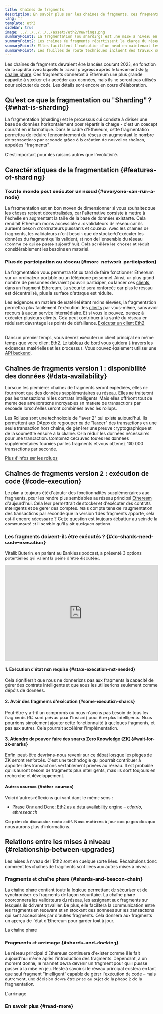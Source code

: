 ```yaml
---
title: Chaînes de fragments
description: En savoir plus sur les chaînes de fragments, ces fragmentations du réseau qui donnent à Ethereum une plus grande capacité de transaction et facilitent son exécution.
lang: fr
template: eth2
sidebar: true
image: ../../../../../assets/eth2/newrings.png
summaryPoint1: La fragmentation (ou sharding) est une mise à niveau en plusieurs phases qui améliorera l'évolutivité et la capacité d'Ethereum.
summaryPoint2: Les chaînes de fragments répartissent la charge du réseau sur 64 nouvelles chaînes.
summaryPoint3: Elles facilitent l'exécution d'un nœud en maintenant les exigences matérielles à un niveau faible.
summaryPoint4: Les feuilles de route techniques incluent des travaux sur les chaînes de fragments dans la "Phase 1" et potentiellement la "Phase 2".
---
```


<UpgradeStatus dateKey="page-eth2-upgrades-shards-date">
    Les chaînes de fragments devraient être lancées courant 2023, en fonction de la rapidité avec laquelle le travail progresse après le lancement de <a href="/eth2/beacon-chain/"> la chaîne phare</a>. Ces fragments donneront à Ethereum une plus grande capacité à stocker et à accéder aux données, mais ils ne seront pas utilisés pour exécuter du code. Les détails sont encore en cours d'élaboration.
</UpgradeStatus>

## Qu'est ce que la fragmentation ou "Sharding" ? {#what-is-sharding}

La fragmentation (sharding) est le processus qui consiste à diviser une base de données horizontalement pour répartir la charge - c'est un concept courant en informatique. Dans le cadre d'Ethereum, cette fragmentation permettra de réduire l'encombrement du réseau en augmentant le nombre de transactions par seconde grâce à la création de nouvelles chaînes, appelées "fragments".

C'est important pour des raisons autres que l'évolutivité.

## Caractéristiques de la fragmentation {#features-of-sharding}

### Tout le monde peut exécuter un nœud {#everyone-can-run-a-node}

La fragmentation est un bon moyen de dimensionner si vous souhaitez que les choses restent décentralisées, car l'alternative consiste à mettre à l'échelle en augmentant la taille de la base de données existante. Cela rendrait Ethereum moins accessible aux validateurs de réseau car ils auraient besoin d'ordinateurs puissants et coûteux. Avec les chaînes de fragments, les validateurs n'ont besoin que de stocker/d'exécuter les données du fragment qu'ils valident, et non de l'ensemble du réseau (comme ce qui se passe aujourd'hui). Cela accélère les choses et réduit considérablement les besoins en matériel.

### Plus de participation au réseau {#more-network-participation}

La fragmentation vous permettra tôt ou tard de faire fonctionner Ethereum sur un ordinateur portable ou un téléphone personnel. Ainsi, un plus grand nombre de personnes devraient pouvoir participer, ou lancer des [clients](/developers/docs/nodes-and-clients/), dans un fragment Ethereum. La sécurité sera renforcée car plus le réseau est décentralisé, plus la surface d'attaque est réduite.

Les exigences en matière de matériel étant moins élevées, la fragmentation permettra plus facilement l'exécution des [clients](/developers/docs/nodes-and-clients/) par vous-même, sans avoir recours à aucun service intermédiaire. Et si vous le pouvez, pensez à exécuter plusieurs clients. Cela peut contribuer à la santé du réseau en réduisant davantage les points de défaillance. [Exécuter un client Eth2](/eth2/get-involved/)

<br />

<InfoBanner isWarning={true}>
  Dans un premier temps, vous devrez exécuter un client principal en même temps que votre client Eth2. <a href="https://launchpad.ethereum.org" target="_blank">Le tableau de bord</a> vous guidera à travers les exigences matérielles et les processus. Vous pouvez également utiliser une <a href="/developers/docs/apis/backend/#available-libraries">API backend</a>.
</InfoBanner>

## Chaînes de fragments version 1 : disponibilité des données {#data-availability}

Lorsque les premières chaînes de fragments seront expédiées, elles ne fourniront que des données supplémentaires au réseau. Elles ne traiteront pas les transactions ni les contrats intelligents. Mais elles offriront tout de même des améliorations incroyables en matière de transactions par seconde lorsqu'elles seront combinées avec les rollups.

Les Rollups sont une technologie de "layer 2" qui existe aujourd'hui. Ils permettent aux DApps de regrouper ou de "lancer" des transactions en une seule transaction hors chaîne, de générer une preuve cryptographique et de la soumettre ensuite à la chaîne. Cela réduit les données nécessaires pour une transaction. Combinez ceci avec toutes les données supplémentaires fournies par les fragments et vous obtenez 100 000 transactions par seconde.

[Plus d'infos sur les rollups](/developers/docs/layer-2-scaling/)

## Chaînes de fragments version 2 : exécution de code {#code-execution}

Le plan a toujours été d'ajouter des fonctionnalités supplémentaires aux fragments, pour les rendre plus semblables au réseau principal [Ethereum](/glossary/#mainnet) d'aujourd'hui. Cela leur permettrait de stocker et d'exécuter des contrats intelligents et de gérer des comptes. Mais compte tenu de l'augmentation des transactions par seconde que la version 1 des fragments apporte, cela est-il encore nécessaire ? Cette question est toujours débattue au sein de la communauté et il semble qu'il y ait quelques options.

### Les fragments doivent-ils être exécutés ? {#do-shards-need-code-execution}

Vitalik Buterin, en parlant au Bankless podcast, a présenté 3 options potentielles qui valent la peine d'être discutées.

<iframe width="100%" height="315" src="https://www.youtube.com/embed/-R0j5AMUSzA?start=5841" frameborder="0" allow="accelerometer; autoplay; clipboard-write; encrypted-media; gyroscope; picture-in-picture" allowfullscreen mark="crwd-mark"></iframe>

#### 1. Exécution d'état non requise {#state-execution-not-needed}

Cela signifierait que nous ne donnerions pas aux fragments la capacité de gérer des contrats intelligents et que nous les utiliserions seulement comme dépôts de données.

#### 2. Avoir des fragments d'exécution {#some-execution-shards}

Peut-être y a-t-il un compromis où nous n'avons pas besoin de tous les fragments (64 sont prévus pour l'instant) pour être plus intelligents. Nous pourrions simplement ajouter cette fonctionnalité à quelques fragments, et pas aux autres. Cela pourrait accélérer l'implémentation.

#### 3. Attendre de pouvoir faire des snarks Zero Knowledge (ZK) {#wait-for-zk-snarks}

Enfin, peut-être devrions-nous revenir sur ce débat lorsque les pièges de ZK seront renforcés. C'est une technologie qui pourrait contribuer à apporter des transactions véritablement privées au réseau. Il est probable qu’ils auront besoin de fragments plus intelligents, mais ils sont toujours en recherche et développement.

#### Autres sources {#other-sources}

Voici d'autres réflexions qui vont dans le même sens :

- [Phase One and Done: Eth2 as a data availability engine](https://ethresear.ch/t/phase-one-and-done-eth2-as-a-data-availability-engine/5269/8) – _cdetrio, ethresear.ch_

Ce point de discussion reste actif. Nous mettrons à jour ces pages dès que nous aurons plus d’informations.

## Relations entre les mises à niveau {#relationship-between-upgrades}

Les mises à niveau de l'Eth2 sont en quelque sorte liées. Récapitulons donc comment les chaînes de fragments sont liées aux autres mises à niveau.

### Fragments et chaîne phare {#shards-and-beacon-chain}

La chaîne phare contient toute la logique permettant de sécuriser et de synchroniser les fragments de façon sécuritaire. La chaîne phare coordonnera les validateurs du réseau, les assignant aux fragments sur lesquels ils doivent travailler. De plus, elle facilitera la communication entre les fragments en recevant et en stockant des données sur les transactions qui sont accessibles par d'autres fragments. Cela donnera aux fragments un aperçu de l'état d'Ethereum pour garder tout à jour.

<ButtonLink to="/eth2/beacon-chain/">La chaîne phare</ButtonLink>

### Fragments et arrimage {#shards-and-docking}

Le réseau principal d'Ethereum continuera d'exister comme il le fait aujourd'hui même après l'introduction des fragments. Cependant, à un moment donné, le mainnet devra devenir un fragment pour qu'il puisse passer à la mise en jeu. Reste à savoir si le réseau principal existera en tant que seul fragment "intelligent" capable de gérer l'exécution de code – mais autrement, une décision devra être prise au sujet de la phase 2 de la fragmentation.

<ButtonLink to="/eth2/docking/">L'arrimage</ButtonLink>

<Divider />

### En savoir plus {#read-more}

<Eth2ShardChainsList />
